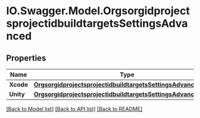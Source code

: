 # IO.Swagger.Model.OrgsorgidprojectsprojectidbuildtargetsSettingsAdvanced
## Properties

Name | Type | Description | Notes
------------ | ------------- | ------------- | -------------
**Xcode** | [**OrgsorgidprojectsprojectidbuildtargetsSettingsAdvancedXcode**](OrgsorgidprojectsprojectidbuildtargetsSettingsAdvancedXcode.md) |  | [optional] 
**Unity** | [**OrgsorgidprojectsprojectidbuildtargetsSettingsAdvancedUnity**](OrgsorgidprojectsprojectidbuildtargetsSettingsAdvancedUnity.md) |  | [optional] 

[[Back to Model list]](../README.md#documentation-for-models) [[Back to API list]](../README.md#documentation-for-api-endpoints) [[Back to README]](../README.md)

